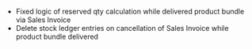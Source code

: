 - Fixed logic of reserved qty calculation while delivered product bundle via Sales Invoice
- Delete stock ledger entries on cancellation of Sales Invoice while product bundle delivered